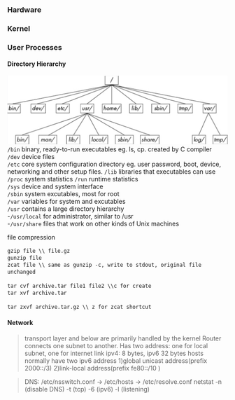 
### Hardware  

### Kernel 



### User Processes 

#### Directory Hierarchy 
![](git/directory-hierarchy.png)
`/bin` binary, ready-to-run executables eg. ls, cp. created by C compiler  
`/dev` device files  
`/etc` core system configuration directory eg. user password, boot, device, networking and other setup files.
`/lib` libraries that executables can use  
`/proc`  system statistics 
`/run` runtime statistics  
`/sys`  device and system interface  
`/sbin` system excutables, most for root  
`/var` variables for system and excutables  
`/usr` contains a large directory hierarchy   
-`/usr/local` for administrator, similar to /usr  
-`/usr/share` files that work on other kinds of Unix machines


file compression
```
gzip file \\ file.gz
gunzip file 
zcat file \\ same as gunzip -c, write to stdout, original file unchanged

tar cvf archive.tar file1 file2 \\c for create
tar xvf archive.tar

tar zxvf archive.tar.gz \\ z for zcat shortcut 

```

#### Network 

> transport layer and below are primarily handled by the kernel
> Router connects one subnet to another. Has two address: one for local subnet, one for internet link
> ipv4: 8 bytes, ipv6 32 bytes
> hosts normally have two ipv6 address 1)global unicast address(prefix 2000::/3) 2)link-local address(prefix fe80::/10 )

>DNS: /etc/nsswitch.conf -> /etc/hosts -> /etc/resolve.conf
> netstat -n (disable DNS) -t (tcp) -6 (ipv6) -l (listening)